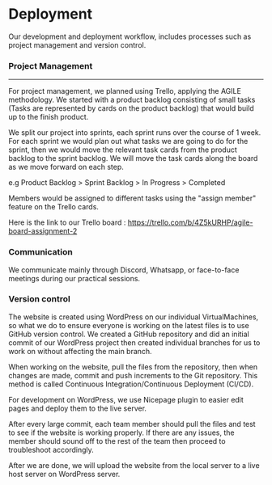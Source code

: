 # Deployment

Our development and deployment workflow, includes processes such as project management and version control. 

### Project Management

---

For project management, we planned using Trello, applying the AGILE methodology. We started with a product backlog consisting of small tasks (Tasks are represented by cards on the product backlog) that would build up to the finish product. 

We split our project into sprints, each sprint runs over the course of 1 week. For each sprint we would plan out what tasks we are going to do for the sprint, then we would move the relevant task cards from the product backlog to the sprint backlog. We will move the task cards along the board as we move forward on each step. 

e.g Product Backlog > Sprint Backlog > In Progress > Completed

Members would be assigned to different tasks using the "assign member" feature on the Trello cards. 

Here is the link to our Trello board : https://trello.com/b/4Z5kURHP/agile-board-assignment-2

### Communication

We communicate mainly through Discord, Whatsapp, or face-to-face meetings during our practical sessions.

### Version control

The website is created using WordPress on our individual VirtualMachines, so what we do to ensure everyone is working on the latest files is to use GitHub version control. We created a GitHub repository and did an initial commit of our WordPress project then created individual branches for us to work on without affecting the main branch.

When working on the website, pull the files from the repository, then when changes are made, commit and push increments to the Git repository. This method is called Continuous Integration/Continuous Deployment (CI/CD).

For development on WordPress, we use Nicepage plugin to easier edit pages and deploy them to the live server.

After every large commit, each team member should pull the files and test to see if the website is working properly. If there are any issues, the member should sound off to the rest of the team then proceed to troubleshoot accordingly.

After we are done, we will upload the website from the local server to a live host server on WordPress server.
